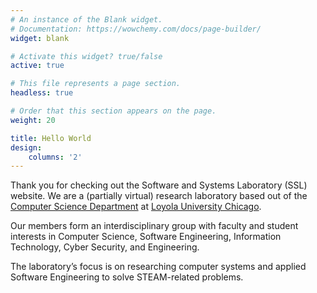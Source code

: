 ```yaml
---
# An instance of the Blank widget.
# Documentation: https://wowchemy.com/docs/page-builder/
widget: blank

# Activate this widget? true/false
active: true

# This file represents a page section.
headless: true

# Order that this section appears on the page.
weight: 20

title: Hello World
design:
    columns: '2'
---
```


Thank you for checking out the Software and Systems Laboratory (SSL) website. We are a (partially virtual) research laboratory based out of the [Computer Science Department](https://www.luc.edu/cs/) at [Loyola University Chicago](https://luc.edu/).

Our members form an interdisciplinary group with faculty and student interests in Computer Science, Software Engineering, Information Technology, Cyber Security, and Engineering.

The laboratory’s focus is on researching computer systems and applied Software Engineering to solve STEAM-related problems.
